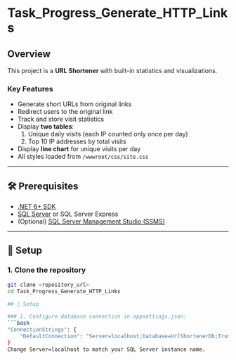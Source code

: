 # Task_Progress_Generate_HTTP_Links

## Overview
This project is a **URL Shortener** with built-in statistics and visualizations.

### Key Features
- Generate short URLs from original links
- Redirect users to the original link
- Track and store visit statistics
- Display **two tables**:
  1. Unique daily visits (each IP counted only once per day)
  2. Top 10 IP addresses by total visits
- Display **line chart** for unique visits per day
- All styles loaded from `/wwwroot/css/site.css`

---

## 🛠 Prerequisites
- [.NET 6+ SDK](https://dotnet.microsoft.com/en-us/download)
- [SQL Server](https://www.microsoft.com/en-us/sql-server/sql-server-downloads) or SQL Server Express
- (Optional) [SQL Server Management Studio (SSMS)](https://aka.ms/ssmsfullsetup)

---

## 🚀 Setup

### 1. Clone the repository
```bash
git clone <repository_url>
cd Task_Progress_Generate_HTTP_Links

## 🚀 Setup

### 1. Configure database connection in appsettings.json:
```bash
"ConnectionStrings": {
    "DefaultConnection": "Server=localhost;Database=UrlShortenerDb;Trusted_Connection=True;MultipleActiveResultSets=true"
}
Change Server=localhost to match your SQL Server instance name.
